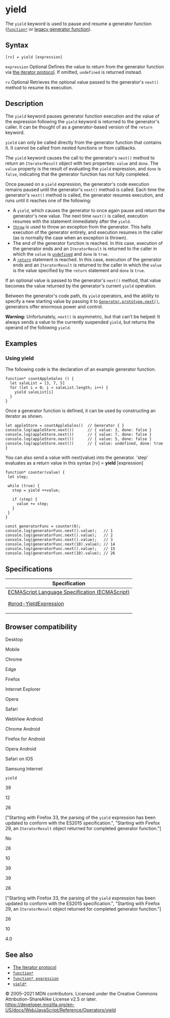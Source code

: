 # yield

The `yield` keyword is used to pause and resume a generator function ([`function*`](../statements/function*) or [legacy generator function](https://developer.mozilla.org/en-US/docs/Archive/Web/JavaScript/Legacy_generator_function_statement)).

## Syntax

    [rv] = yield [expression]

`expression` <span class="badge inline optional">Optional</span>
Defines the value to return from the generator function via [the iterator protocol](../iteration_protocols#the_iterator_protocol). If omitted, `undefined` is returned instead.

`rv` <span class="badge inline optional">Optional</span>
Retrieves the optional value passed to the generator's `next()` method to resume its execution.

## Description

The `yield` keyword pauses generator function execution and the value of the expression following the `yield` keyword is returned to the generator's caller. It can be thought of as a generator-based version of the `return` keyword.

`yield` can only be called directly from the generator function that contains it. It cannot be called from nested functions or from callbacks.

The `yield` keyword causes the call to the generator's `next()` method to return an `IteratorResult` object with two properties: `value` and `done`. The `value` property is the result of evaluating the `yield` expression, and `done` is `false`, indicating that the generator function has not fully completed.

Once paused on a `yield` expression, the generator's code execution remains paused until the generator's `next()` method is called. Each time the generator's `next()` method is called, the generator resumes execution, and runs until it reaches one of the following:

-   A `yield`, which causes the generator to once again pause and return the generator's new value. The next time `next()` is called, execution resumes with the statement immediately after the `yield`.
-   [`throw`](../statements/throw) is used to throw an exception from the generator. This halts execution of the generator entirely, and execution resumes in the caller (as is normally the case when an exception is thrown).
-   The end of the generator function is reached. In this case, execution of the generator ends and an `IteratorResult` is returned to the caller in which the `value` is [`undefined`](../global_objects/undefined) and `done` is `true`.
-   A [`return`](../statements/return) statement is reached. In this case, execution of the generator ends and an `IteratorResult` is returned to the caller in which the `value` is the value specified by the `return` statement and `done` is `true`.

If an optional value is passed to the generator's `next()` method, that value becomes the value returned by the generator's current `yield` operation.

Between the generator's code path, its `yield` operators, and the ability to specify a new starting value by passing it to [`Generator.prototype.next()`](../global_objects/generator/next), generators offer enormous power and control.

**Warning:** Unfortunately, `next()` is asymmetric, but that can't be helped: It always sends a value to the currently suspended `yield`, but returns the operand of the following `yield`.

## Examples

### Using yield

The following code is the declaration of an example generator function.

    function* countAppleSales () {
      let saleList = [3, 7, 5]
      for (let i = 0; i < saleList.length; i++) {
        yield saleList[i]
      }
    }

Once a generator function is defined, it can be used by constructing an iterator as shown.

    let appleStore = countAppleSales()  // Generator { }
    console.log(appleStore.next())      // { value: 3, done: false }
    console.log(appleStore.next())      // { value: 7, done: false }
    console.log(appleStore.next())      // { value: 5, done: false }
    console.log(appleStore.next())      // { value: undefined, done: true }

You can also send a value with next(value) into the generator. 'step' evaluates as a return value in this syntax \[rv\] = **yield** \[expression\]

    function* counter(value) {
     let step;

     while (true) {
       step = yield ++value;

       if (step) {
         value += step;
       }
     }
    }

    const generatorFunc = counter(0);
    console.log(generatorFunc.next().value);   // 1
    console.log(generatorFunc.next().value);   // 2
    console.log(generatorFunc.next().value);   // 3
    console.log(generatorFunc.next(10).value); // 14
    console.log(generatorFunc.next().value);   // 15
    console.log(generatorFunc.next(10).value); // 26

## Specifications

<table>
<thead>
<tr class="header">
<th>Specification</th>
</tr>
</thead>
<tbody>
<tr class="odd">
<td>
<a href="https://tc39.es/ecma262/#prod-YieldExpression">ECMAScript Language Specification (ECMAScript)
<br/>

<span class="small">#prod-YieldExpression</span>
</a>
</td>
</tr>
</tbody>
</table>

## Browser compatibility

Desktop

Mobile

Chrome

Edge

Firefox

Internet Explorer

Opera

Safari

WebView Android

Chrome Android

Firefox for Android

Opera Android

Safari on IOS

Samsung Internet

`yield`

39

12

26

\["Starting with Firefox 33, the parsing of the `yield` expression has been updated to conform with the ES2015 specification.", "Starting with Firefox 29, an `IteratorResult` object returned for completed generator function."\]

No

26

10

39

39

26

\["Starting with Firefox 33, the parsing of the `yield` expression has been updated to conform with the ES2015 specification.", "Starting with Firefox 29, an `IteratorResult` object returned for completed generator function."\]

26

10

4.0

## See also

-   [The Iterator protocol](../iteration_protocols)
-   [`function*`](../statements/function*)
-   [`function* expression`](function*)
-   [`yield*`](yield*)

© 2005–2021 MDN contributors.
Licensed under the Creative Commons Attribution-ShareAlike License v2.5 or later.
<a href="https://developer.mozilla.org/en-US/docs/Web/JavaScript/Reference/Operators/yield" class="_attribution-link">https://developer.mozilla.org/en-US/docs/Web/JavaScript/Reference/Operators/yield</a>
